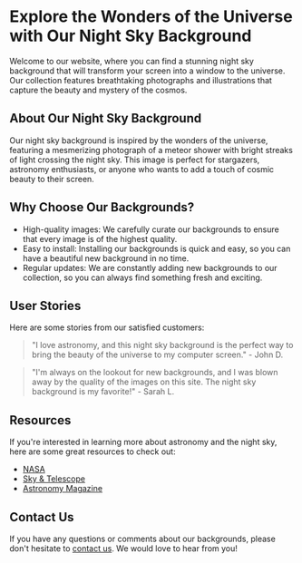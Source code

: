 <!--font:Futura-->

# Explore the Wonders of the Universe with Our Night Sky Background

Welcome to our website, where you can find a stunning night sky background that will transform your screen into a window to the universe. Our collection features breathtaking photographs and illustrations that capture the beauty and mystery of the cosmos.

## About Our Night Sky Background

Our night sky background is inspired by the wonders of the universe, featuring a mesmerizing photograph of a meteor shower with bright streaks of light crossing the night sky. This image is perfect for stargazers, astronomy enthusiasts, or anyone who wants to add a touch of cosmic beauty to their screen.

## Why Choose Our Backgrounds?

- High-quality images: We carefully curate our backgrounds to ensure that every image is of the highest quality.
- Easy to install: Installing our backgrounds is quick and easy, so you can have a beautiful new background in no time.
- Regular updates: We are constantly adding new backgrounds to our collection, so you can always find something fresh and exciting.

## User Stories

Here are some stories from our satisfied customers:

> "I love astronomy, and this night sky background is the perfect way to bring the beauty of the universe to my computer screen." - John D.

> "I'm always on the lookout for new backgrounds, and I was blown away by the quality of the images on this site. The night sky background is my favorite!" - Sarah L.

## Resources

If you're interested in learning more about astronomy and the night sky, here are some great resources to check out:

- [NASA](#)
- [Sky & Telescope](#)
- [Astronomy Magazine](#)

## Contact Us

If you have any questions or comments about our backgrounds, please don't hesitate to [contact us](#). We would love to hear from you!

<!--

Write me content for website with wallpaper which alt text is:

"A photograph of a meteor shower, with bright streaks of light crossing the night sky."

The name/title of the page should not be 1:1 copy of the alt text but rather a real content of the website which is using this wallpaper.

- Use markdown format 
- Start with heading
- Heading should be short and concise
- The content should look like a real website 
- The website should not be about the wallpaper, wallpaper is just a related background
- Heading should be contain work "wallpaper" or "background"
- Include real sections like references, contact, user stories, etc. use things relevant to the page purpose.
- Feel free to use structure like headings, bullets, numbering, blockquotes, paragraphs, horizontal lines, etc.
- You can use formatting like bold or _italic_
- You can include UTF-8 emojis
- Links should be only #hash anchors (and you can refer to the document itself)
- Do not include images


---


# Night Sky Wallpaper: Bring the Beauty of the Universe to Your Screen

Welcome to our website where you can find the perfect wallpaper for your desktop or mobile device. Our collection features stunning photographs and illustrations that will transform your screen into a work of art.

## About Our Night Sky Wallpaper

Our night sky wallpaper is one of our most popular designs, featuring a photograph of a meteor shower with bright streaks of light crossing the night sky. This mesmerizing image captures the beauty and wonder of the universe, making it the perfect background for stargazers and astronomy enthusiasts.

## Why Choose Our Wallpapers?

- High-quality images: Our wallpapers are carefully curated to ensure that every image is of the highest quality.
- Easy to install: Installing our wallpapers is quick and easy, so you can have a beautiful new background in no time.
- Regular updates: We are constantly adding new wallpapers to our collection, so you can always find something fresh and exciting.

## User Stories

Here are some stories from our satisfied customers:

> "I love astronomy, and this night sky wallpaper is the perfect way to bring the beauty of the universe to my computer screen." - John D.

> "I'm always on the lookout for new wallpapers, and I was blown away by the quality of the images on this site. The night sky wallpaper is my favorite!" - Sarah L.

## References

If you're interested in learning more about astronomy and the night sky, here are some great resources to check out:

- [NASA](#)
- [Sky & Telescope](#)
- [Astronomy Magazine](#)

## Contact Us

If you have any questions or comments about our wallpapers, please don't hesitate to [contact us](#). We would love to hear from you!


---


Heading should not include word "wallpaper". The website should not be about the wallpaper itself, wallpaper is just a related background, rewrite whole content.


---


# Explore the Wonders of the Universe with Our Night Sky Background

Welcome to our website, where you can find a stunning night sky background that will transform your screen into a window to the universe. Our collection features breathtaking photographs and illustrations that capture the beauty and mystery of the cosmos.

## About Our Night Sky Background

Our night sky background is inspired by the wonders of the universe, featuring a mesmerizing photograph of a meteor shower with bright streaks of light crossing the night sky. This image is perfect for stargazers, astronomy enthusiasts, or anyone who wants to add a touch of cosmic beauty to their screen.

## Why Choose Our Backgrounds?

- High-quality images: We carefully curate our backgrounds to ensure that every image is of the highest quality.
- Easy to install: Installing our backgrounds is quick and easy, so you can have a beautiful new background in no time.
- Regular updates: We are constantly adding new backgrounds to our collection, so you can always find something fresh and exciting.

## User Stories

Here are some stories from our satisfied customers:

> "I love astronomy, and this night sky background is the perfect way to bring the beauty of the universe to my computer screen." - John D.

> "I'm always on the lookout for new backgrounds, and I was blown away by the quality of the images on this site. The night sky background is my favorite!" - Sarah L.

## Resources

If you're interested in learning more about astronomy and the night sky, here are some great resources to check out:

- [NASA](#)
- [Sky & Telescope](#)
- [Astronomy Magazine](#)

## Contact Us

If you have any questions or comments about our backgrounds, please don't hesitate to [contact us](#). We would love to hear from you!

-->
